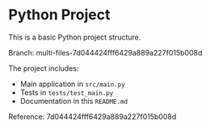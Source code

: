 # Python Project

This is a basic Python project structure.

Branch: multi-files-7d044424fff6429a889a227f015b008d

The project includes:
- Main application in `src/main.py`
- Tests in `tests/test_main.py`
- Documentation in this `README.md`

Reference: 7d044424fff6429a889a227f015b008d
